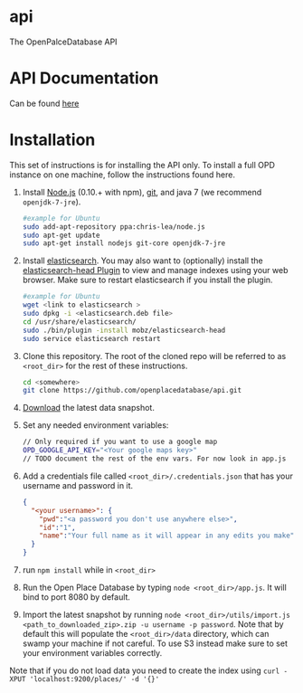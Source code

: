 # api
The OpenPalceDatabase API

# API Documentation
Can be found [here](docs/index.md)

# Installation
This set of instructions is for installing the API only. To install a full OPD instance on one machine, follow the instructions found here.


1. Install [Node.js](http://nodejs.org/) (0.10.+ with npm), [git](http://git-scm.com/), and java 7 (we recommend `openjdk-7-jre`).
    ````bash
    #example for Ubuntu
    sudo add-apt-repository ppa:chris-lea/node.js
    sudo apt-get update
    sudo apt-get install nodejs git-core openjdk-7-jre
    ````

1. Install [elasticsearch](http://www.elasticsearch.org/). You may also want to (optionally) install the [elasticsearch-head Plugin](http://mobz.github.io/elasticsearch-head/) to view and manage indexes using your web browser. Make sure to restart elasticsearch if you install the plugin.
    ````bash
    #example for Ubuntu
    wget <link to elasticsearch >
    sudo dpkg -i <elasticsearch.deb file>
    cd /usr/share/elasticsearch/
    sudo ./bin/plugin -install mobz/elasticsearch-head
    sudo service elasticsearch restart
    ````

1. Clone this repository. The root of the cloned repo will be referred to as `<root_dir>` for the rest of these instructions.
    ````bash
    cd <somewhere>
    git clone https://github.com/openplacedatabase/api.git
    ````

1. [Download](http://www.openplacedatabase.org/download) the latest data snapshot.

1. Set any needed environment variables:
    ````bash
    // Only required if you want to use a google map
    OPD_GOOGLE_API_KEY="<Your google maps key>"
    // TODO document the rest of the env vars. For now look in app.js
    ````

1. Add a credentials file called `<root_dir>/.credentials.json` that has your username and password in it.
    ````json
    {
      "<your username>": {
        "pwd":"<a password you don't use anywhere else>",
        "id":"1",
        "name":"Your full name as it will appear in any edits you make"
      }
    }
    ````

1. run `npm install` while in `<root_dir>`

1. Run the Open Place Database by typing `node <root_dir>/app.js`. It will bind to port 8080 by default.

1. Import the latest snapshot by running `node <root_dir>/utils/import.js <path_to_downloaded_zip>.zip -u username -p password`. Note that by default this will populate the `<root_dir>/data` directory, which can swamp your machine if not careful. To use S3 instead make sure to set your environment variables correctly.

Note that if you do not load data you need to create the index using `curl -XPUT 'localhost:9200/places/' -d '{}'`

